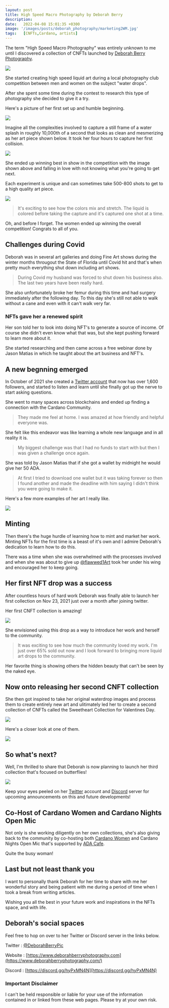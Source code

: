 ```yaml
---
layout: post
title: High Speed Macro Photography by Deborah Berry
description: 
date:   2022-04-08 15:01:35 +0300
image: '/images/posts/deborah_photography/marketing2WM.jpg'
tags:   [CNFTs,Cardano, artists]
---
```


The term "High Speed Macro Photography" was entirely unknown to me until I discovered a collection of CNFTs launched by [Deborah Berry Photography](https://www.deborahberryphotography.com/). 

![](/images/posts/deborah_photography/DSC_3989-1WM.jpg) 

She started creating high speed liquid art during a local photography club competition between men and women on the subject "water drops". 

After she spent some time during the contest to research this type of photography she decided to give it a try.

Here's a picture of her first set up and humble beginning. 

![](/images/posts/deborah_photography/Screenshot_20211208-123255_2.png) 

Imagine all the complexities involved to capture a still frame of a water splash in roughly 10,000th of a second that looks as clean and mesmerizing as her art piece shown below. It took her four hours to capture her first collision. 

![](/images/posts/deborah_photography/DSC_5657-1-1WM.jpg) 

She ended up winning best in show in the competition with the image shown above and falling in love with not knowing what you're going to get next. 

Each experiment is unique and can sometimes take 500-800 shots to get to a high quality art piece. 

![](/images/posts/deborah_photography/Marketing3WM.jpg) 

> It's exciting to see how the colors mix and stretch.  The liquid is colored before taking the capture and it's captured one shot at a time.  

Oh, and before I forget. The women ended up winning the overall competition! Congrats to all of you.

## Challenges during Covid
Deborah was in several art galleries and doing Fine Art shows during the winter months througout the State of Florida until Covid hit and that's when pretty much everything shut down including art shows.  

> During Covid my husband was forced to shut down his business also. The last two years have been really hard.  

She also unfortunately broke her femur during this time and had surgery immediately after the following day. To this day she's still not able to walk without a cane and even with it can't walk very far. 

### NFTs gave her a renewed spirit
Her son told her to look into doing NFT's to generate a source of income. Of course she didn't even know what that was, but she kept pushing forward to learn more about it. 

She started researching and then came across a free webinar done by Jason Matias in which he taught about the art business and NFT's. 

## A new begnning emerged
In October of 2021 she created a [Twitter account](https://twitter.com/DeborahBerryPic) that now has over 1,600 followers, and started to listen and learn until she finally got up the nerve to start asking questions.  

She went to many spaces across blockchains and ended up finding a connection with the Cardano Community. 

> They made me feel at home.  I was amazed at how friendly and helpful everyone was.  

She felt like this endeavor was like learning a whole new language and in all reality it is.

> My biggest challenge was that I had no funds to start with but then I was given a challenge once again. 

She was told by Jason Matias that if she got a wallet by midnight he would give her 50 ADA.  
> At first I tried to download one wallet but it was taking forever so then I found another and made the deadline with him saying I didn't think you were going to make it.  

Here's a few more examples of her art I really like. 

![](/images/posts/deborah_photography/marketing4WM.jpg) 

## Minting  
Then there's the huge hurdle of learning how to mint and market her work. Minting NFTs for the first time is a beast of it's own and I admire Deborah's dedication to learn how to do this. 

There was a time when she was overwhelmed with the processes involved and when she was about to give up [@flawwed1Art](https://twitter.com/flawwed1Art) took her under his wing and encouraged her to keep going.  

## Her first NFT drop was a success
After countless hours of hard work Deborah was finally able to launch her first collection on Nov 23, 2021 just over a month after joining twitter. 

Her first CNFT collection is amazing!

![](/images/posts/deborah_photography/first_collection.jpg) 

She envisioned using this drop as a way to introduce her work and herself to the community.  
> It was exciting to see how much the community loved my work.  I'm just over 65% sold out now and I look forward to bringing more liquid art drops to the community.  

Her favorite thing is showing others the hidden beauty that can't be seen by the naked eye. 

## Now onto releasing her second CNFT collection
She then got inspired to take her original waterdrop images and process them to create entirely new art and ulitimately led her to create a second collection of CNFTs called the Sweetheart Collection for Valentines Day.

![](/images/posts/deborah_photography/hearts_1.jpg) 

Here's a closer look at one of them. 

![](/images/posts/deborah_photography/hearts_2.jpg) 

## So what's next?  
Well, I'm thrilled to share that Deborah is now planning to launch her third collection that's focused on butterflies!

![](/images/posts/deborah_photography/butterflies.jpg) 

Keep your eyes peeled on her [Twitter](https://twitter.com/DeborahBerryPic) account and [Discord](https://discord.gg/hyPxMN4N) server for upcoming announcements on this and future developments!

## Co-Host of Cardano Women and Cardano Nights Open Mic
Not only is she working diligently on her own collections, she's also giving back to the community by co-hosting both [Cardano Women](https://www.adacafe.io/cardano-women) and Cardano Nights Open Mic that's supported by [ADA Cafe](https://www.adacafe.io/). 

Quite the busy woman! 

## Last but not least thank you
I want to personally thank Deborah for her time to share with me her wonderful story and being patient with me during a period of time when I took a break from writing articles. 

Wishing you all the best in your future work and inspirations in the NFTs space, and with life. 

## Deborah's social spaces
Feel free to hop on over to her Twitter or Discord server in the links below. 

Twitter : [@DeborahBerryPic](https://twitter.com/DeborahBerryPic)  

Website : [https://www.deborahberryphotography.com](https://www.deborahberryphotography.com/)

Discord : [https://discord.gg/hyPxMN4N](https://discord.gg/hyPxMN4N)

### Important Disclaimer
I can't be held responsible or liable for your use of the information contained in or linked from these web pages. Please try at your own risk.
